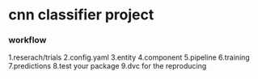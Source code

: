 # cnn classifier project
### workflow
1.reserach/trials
2.config.yaml
3.entity
4.component
5.pipeline
6.training
7.predictions
8.test your package
9.dvc for the reproducing 